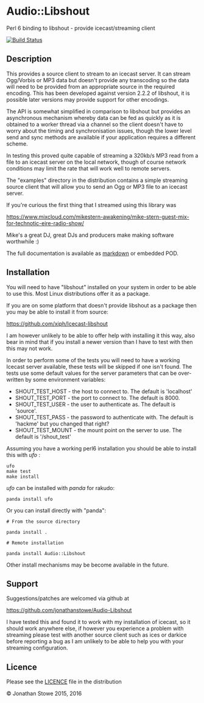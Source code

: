 # Audio::Libshout

Perl 6 binding to libshout - provide icecast/streaming client

[![Build Status](https://travis-ci.org/jonathanstowe/Audio-Libshout.svg?branch=master)](https://travis-ci.org/jonathanstowe/Audio-Libshout)

## Description

This provides a source client to stream to an icecast server.  It can
stream Ogg/Vorbis or MP3 data but doesn't provide any transcoding so the
data will need to be provided from an appropriate source in the required
encoding. This has been developed against version 2.2.2 of libshout,
it is possible later versions may provide support for other encodings.

The API is somewhat simplified in comparison to libshout but provides
an asynchronous mechanism whereby data can be fed as quickly as it is
obtained to a worker thread via a channel so the client doesn't have
to worry about the timing and synchronisation issues, though the lower
level send and sync methods are available if your application requires
a different scheme.

In testing this proved quite capable of streaming a 320kb/s MP3 read from
a file to an icecast server on the local network, though of course network
conditions may limit the rate that will work well to remote servers.

The "examples" directory in the distribution contains a simple streaming
source client that will allow you to send an Ogg or MP3 file to an
icecast server.

If you're curious the first thing that I streamed using this library was

https://www.mixcloud.com/mikestern-awakening/mike-stern-guest-mix-for-technotic-eire-radio-show/

Mike's a great DJ, great DJs and producers make making software
worthwhile :)

The full documentation is available as [markdown](Documentation.md) or embedded POD.

## Installation

You will need to have "libshout"  installed on your system in order to
be able to use this. Most Linux distributions offer it as a package.


If you are on some platform that doesn't provide libshout as a package
then you may be able to install it from source:

https://github.com/xiph/Icecast-libshout

I am however unlikely to be able to offer help with installing it this way, also bear in mind that
if you install a newer version than I have to test with then this may not work.

In order to perform some of the tests you will need to have a working Icecast server available,
these tests will be skipped if one isn't found.  The tests use some default values for the server
parameters that can be over-written by some environment variables:

   * SHOUT_TEST_HOST - the host to connect to. The default is 'localhost'
   * SHOUT_TEST_PORT - the port to connect to. The default is 8000.
   * SHOUT_TEST_USER - the user to authenticate as. The default is 'source'.
   * SHOUT_TEST_PASS - the password to authenticate with.  The default is 'hackme' but you changed that right?
   * SHOUT_TEST_MOUNT - the mount point on the server to use.  The default is '/shout_test'

Assuming you have a working perl6 installation you should be able to
install this with *ufo* :

    ufo
    make test
    make install

*ufo* can be installed with *panda* for rakudo:

    panda install ufo

Or you can install directly with "panda":

    # From the source directory
   
    panda install .

    # Remote installation

    panda install Audio::Libshout

Other install mechanisms may be become available in the future.

## Support

Suggestions/patches are welcomed via github at

https://github.com/jonathanstowe/Audio-Libshout

I have tested this and found it to work with my installation of icecast,
so it should work anywhere else, if however you experience a problem
with streaming please test with another source client such as ices or
darkice before reporting a bug as I am unlikely to be able to help you
with your streaming configuration.

## Licence

Please see the [LICENCE](LICENCE) file in the distribution

© Jonathan Stowe 2015, 2016
